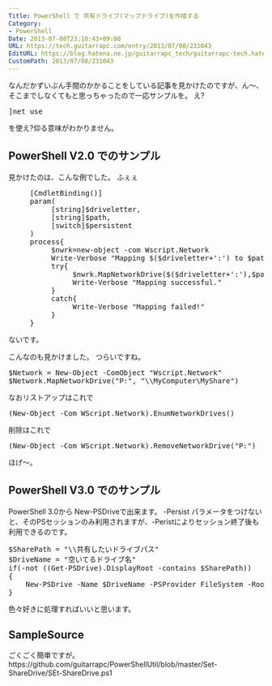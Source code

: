 ```yaml
---
Title: PowerShell で 共有ドライブ(マップドライブ)を作成する
Category:
- PowerShell
Date: 2013-07-08T23:10:43+09:00
URL: https://tech.guitarrapc.com/entry/2013/07/08/231043
EditURL: https://blog.hatena.ne.jp/guitarrapc_tech/guitarrapc-tech.hatenablog.com/atom/entry/11696248318757675842
CustomPath: 2013/07/08/231043
---
```


なんだかずいぶん手間のかかることをしている記事を見かけたのですが、ん～、そこまでしなくてもと思っちゃったので一応サンプルを。
え?  <pre class="brush: powershell">]net use</pre> を使え?仰る意味がわかりません。



<h2>PowerShell V2.0 でのサンプル</h2>
見かけたのは、こんな例でした。
ふぇぇ
<pre class="brush: powershell">
	 [CmdletBinding()]
	 param(
		  [string]$driveletter,
		  [string]$path,
		  [switch]$persistent
	 )
	 process{
		  $nwrk=new-object -com Wscript.Network
		  Write-Verbose &quot;Mapping $($driveletter+':') to $path and persist=$persistent&quot;
		  try{
			   $nwrk.MapNetworkDrive($($driveletter+':'),$path)
			   Write-Verbose &quot;Mapping successful.&quot;
		  }
		  catch{
			   Write-Verbose &quot;Mapping failed!&quot;
		  }
	 }
</pre>

ないです。

こんなのも見かけました。
つらいですね。
<pre class="brush: powershell">
$Network = New-Object -ComObject &quot;Wscript.Network&quot;
$Network.MapNetworkDrive(&quot;P:&quot;, &quot;\\MyComputer\MyShare&quot;)
</pre>

なおリストアップはこれで
<pre class="brush: powershell">
(New-Object -Com WScript.Network).EnumNetworkDrives()
</pre>

削除はこれで
<pre class="brush: powershell">
(New-Object -Com WScript.Network).RemoveNetworkDrive(&quot;P:&quot;)
</pre>

ほげ～。

<h2>PowerShell V3.0 でのサンプル</h2>
PowerShell 3.0から New-PSDriveで出来ます。
-Persist パラメータをつけないと、そのPSセッションのみ利用されますが、-Peristによりセッション終了後も利用できるのです。
<pre class="brush: powershell">
$SharePath = &quot;\\共有したいドライブパス&quot;
$DriveName = &quot;空いてるドライブ名&quot;
if(-not ((Get-PSDrive).DisplayRoot -contains $SharePath))
{
	New-PSDrive -Name $DriveName -PSProvider FileSystem -Root $SharePath -Persist
}
</pre>

色々好きに処理すればいいと思います。

<h2>SampleSource</h2>
ごくごく簡単ですが。
https://github.com/guitarrapc/PowerShellUtil/blob/master/Set-ShareDrive/SEt-ShareDrive.ps1
